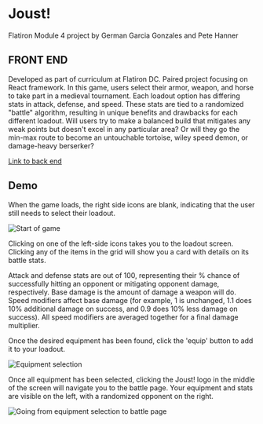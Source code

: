# Joust!

Flatiron Module 4 project by German Garcia Gonzales and Pete Hanner

## FRONT END

Developed as part of curriculum at Flatiron DC. Paired project focusing on React framework. In this game, users select their armor, weapon, and horse to take part in a medieval tournament. Each loadout option has differing stats in attack, defense, and speed. These stats are tied to a randomized "battle" algorithm, resulting in unique benefits and drawbacks for each different loadout. Will users try to make a balanced build that mitigates any weak points but doesn't excel in any particular area? Or will they go the min-max route to become an untouchable tortoise, wiley speed demon, or damage-heavy berserker? 

[Link to back end](https://github.com/PeteHanner/joust-app-backend)

## Demo

When the game loads, the right side icons are blank, indicating that the user still needs to select their loadout.

![Start of game](https://s5.gifyu.com/images/01-start.gif)

Clicking on one of the left-side icons takes you to the loadout screen. Clicking any of the items in the grid will show you a card with details on its battle stats. 

Attack and defense stats are out of 100, representing their % chance of successfully hitting an opponent or mitigating opponent damage, respectively. Base damage is the amount of damage a weapon will do. Speed modifiers affect base damage (for example, 1 is unchanged, 1.1 does 10% additional damage on success, and 0.9 does 10% less damage on success). All speed modifiers are averaged together for a final damage multiplier.

Once the desired equipment has been found, click the 'equip' button to add it to your loadout.

![Equipment selection](https://s5.gifyu.com/images/02-equipment.gif)

Once all equipment has been selected, clicking the Joust! logo in the middle of the screen will navigate you to the battle page. Your equipment and stats are visible on the left, with a randomized opponent on the right. 

![Going from equipment selection to battle page](https://s5.gifyu.com/images/03-startc9252500120b803b.gif)
